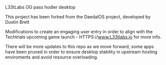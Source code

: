L33tLabs OG pass hodler desktop

This project has been forked from the DaedalOS project, developed by Dustin Brett

Modifications to create an engaging user entry in order to align with the Techtrials upcoming game launch - HTTPS://www.L33tlabs.io for more info.

There will be more updates to this repo as we move forward, some apps have been pruned in order to ensure desktop stability in upstream hosting enviroments and avoid resource overloading.
